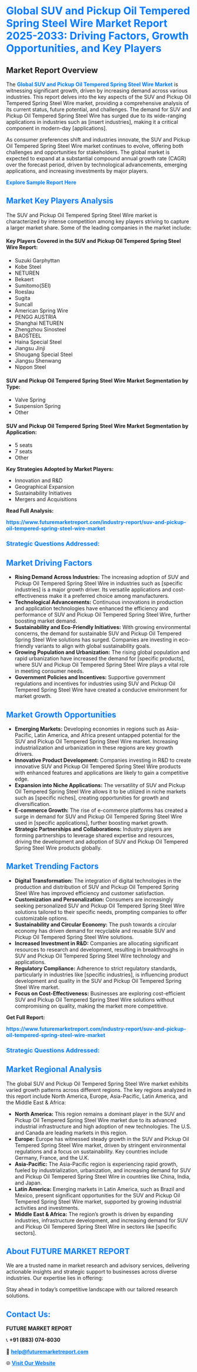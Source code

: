 <h1 style="color: #007BFF;">Global SUV and Pickup Oil Tempered Spring Steel Wire Market Report 2025-2033: Driving Factors, Growth Opportunities, and Key Players</h1>

<section id="overview">
<h2>Market Report Overview</h2>
<p>The <a href="https://www.futuremarketreport.com/industry-report/suv-and-pickup-oil-tempered-spring-steel-wire-market" style="color: #007BFF; text-decoration: none;"><strong>Global SUV and Pickup Oil Tempered Spring Steel Wire Market</strong></a> is witnessing significant growth, driven by increasing demand across various industries. This report delves into the key aspects of the SUV and Pickup Oil Tempered Spring Steel Wire market, providing a comprehensive analysis of its current status, future potential, and challenges. The demand for SUV and Pickup Oil Tempered Spring Steel Wire has surged due to its wide-ranging applications in industries such as [insert industries], making it a critical component in modern-day [applications].</p>
<p>As consumer preferences shift and industries innovate, the SUV and Pickup Oil Tempered Spring Steel Wire market continues to evolve, offering both challenges and opportunities for stakeholders. The global market is expected to expand at a substantial compound annual growth rate (CAGR) over the forecast period, driven by technological advancements, emerging applications, and increasing investments by major players.</p>
</section>

<section id="overview">
<p><a href="https://www.futuremarketreport.com/request-sample/reportId=36410" style="color: #007BFF; text-decoration: none;"><strong>Explore Sample Report Here</strong></a></p>
</section>

<section id="key-players">
<h2 style="color: #007BFF;">Market Key Players Analysis</h2>
<p>The SUV and Pickup Oil Tempered Spring Steel Wire market is characterized by intense competition among key players striving to capture a larger market share. Some of the leading companies in the market include:</p>
<h4>Key Players Covered in the SUV and Pickup Oil Tempered Spring Steel Wire Report:</h4>
<ul><li>Suzuki Garphyttan</li><li>Kobe Steel</li><li>NETUREN</li><li>Bekaert</li><li>Sumitomo(SEI)</li><li>Roeslau</li><li>Sugita</li><li>Suncall</li><li>American Spring Wire</li><li>PENGG AUSTRIA</li><li>Shanghai NETUREN</li><li>Zhengzhou Sinosteel</li><li>BAOSTEEL</li><li>Haina Special Steel</li><li>Jiangsu Jinji</li><li>Shougang Special Steel</li><li>Jiangsu Shenwang</li><li>Nippon Steel</li></ul>
<h4>SUV and Pickup Oil Tempered Spring Steel Wire Market Segmentation by Type:</h4>
<ul><li>Valve Spring</li><li>Suspension Spring</li><li>Other</li></ul>

<h4>SUV and Pickup Oil Tempered Spring Steel Wire Market Segmentation by Application:</h4>
<ul><li>5 seats</li><li>7 seats</li><li>Other</li></ul>
<p><strong>Key Strategies Adopted by Market Players:</strong></p>
<ul>
<li>Innovation and R&D</li>
<li>Geographical Expansion</li>
<li>Sustainability Initiatives</li>
<li>Mergers and Acquisitions</li>
</ul>
</section>

<section>
<p><strong>Read Full Analysis: </strong></p><a href="https://www.futuremarketreport.com/industry-report/suv-and-pickup-oil-tempered-spring-steel-wire-market" style="color: #007BFF; text-decoration: none;"><strong>https://www.futuremarketreport.com/industry-report/suv-and-pickup-oil-tempered-spring-steel-wire-market</strong></a>
<h3 style="color: #007BFF;">Strategic Questions Addressed:</h3>
</section>

<section id="driving-factors">
<h2 style="color: #007BFF;">Market Driving Factors</h2>
<ul>
<li><strong>Rising Demand Across Industries:</strong> The increasing adoption of SUV and Pickup Oil Tempered Spring Steel Wire in industries such as [specific industries] is a major growth driver. Its versatile applications and cost-effectiveness make it a preferred choice among manufacturers.</li>
<li><strong>Technological Advancements:</strong> Continuous innovations in production and application technologies have enhanced the efficiency and performance of SUV and Pickup Oil Tempered Spring Steel Wire, further boosting market demand.</li>
<li><strong>Sustainability and Eco-Friendly Initiatives:</strong> With growing environmental concerns, the demand for sustainable SUV and Pickup Oil Tempered Spring Steel Wire solutions has surged. Companies are investing in eco-friendly variants to align with global sustainability goals.</li>
<li><strong>Growing Population and Urbanization:</strong> The rising global population and rapid urbanization have increased the demand for [specific products], where SUV and Pickup Oil Tempered Spring Steel Wire plays a vital role in meeting consumer needs.</li>
<li><strong>Government Policies and Incentives:</strong> Supportive government regulations and incentives for industries using SUV and Pickup Oil Tempered Spring Steel Wire have created a conducive environment for market growth.</li>
</ul>
</section>

<section id="growth-opportunities">
<h2 style="color: #007BFF;">Market Growth Opportunities</h2>
<ul>
<li><strong>Emerging Markets:</strong> Developing economies in regions such as Asia-Pacific, Latin America, and Africa present untapped potential for the SUV and Pickup Oil Tempered Spring Steel Wire market. Increasing industrialization and urbanization in these regions are key growth drivers.</li>
<li><strong>Innovative Product Development:</strong> Companies investing in R&D to create innovative SUV and Pickup Oil Tempered Spring Steel Wire products with enhanced features and applications are likely to gain a competitive edge.</li>
<li><strong>Expansion into Niche Applications:</strong> The versatility of SUV and Pickup Oil Tempered Spring Steel Wire allows it to be utilized in niche markets such as [specific niches], creating opportunities for growth and diversification.</li>
<li><strong>E-commerce Growth:</strong> The rise of e-commerce platforms has created a surge in demand for SUV and Pickup Oil Tempered Spring Steel Wire used in [specific applications], further boosting market growth.</li>
<li><strong>Strategic Partnerships and Collaborations:</strong> Industry players are forming partnerships to leverage shared expertise and resources, driving the development and adoption of SUV and Pickup Oil Tempered Spring Steel Wire products globally.</li>
</ul>
</section>

<section id="trending-factors">
<h2 style="color: #007BFF;">Market Trending Factors</h2>
<ul>
<li><strong>Digital Transformation:</strong> The integration of digital technologies in the production and distribution of SUV and Pickup Oil Tempered Spring Steel Wire has improved efficiency and customer satisfaction.</li>
<li><strong>Customization and Personalization:</strong> Consumers are increasingly seeking personalized SUV and Pickup Oil Tempered Spring Steel Wire solutions tailored to their specific needs, prompting companies to offer customizable options.</li>
<li><strong>Sustainability and Circular Economy:</strong> The push towards a circular economy has driven demand for recyclable and reusable SUV and Pickup Oil Tempered Spring Steel Wire solutions.</li>
<li><strong>Increased Investment in R&D:</strong> Companies are allocating significant resources to research and development, resulting in breakthroughs in SUV and Pickup Oil Tempered Spring Steel Wire technology and applications.</li>
<li><strong>Regulatory Compliance:</strong> Adherence to strict regulatory standards, particularly in industries like [specific industries], is influencing product development and quality in the SUV and Pickup Oil Tempered Spring Steel Wire market.</li>
<li><strong>Focus on Cost-Effectiveness:</strong> Businesses are exploring cost-efficient SUV and Pickup Oil Tempered Spring Steel Wire solutions without compromising on quality, making the market more competitive.</li>
</ul>
</section>

<section>
<p><strong>Get Full Report: </strong></p><a href="https://www.futuremarketreport.com/industry-report/suv-and-pickup-oil-tempered-spring-steel-wire-market" style="color: #007BFF; text-decoration: none;"><strong>https://www.futuremarketreport.com/industry-report/suv-and-pickup-oil-tempered-spring-steel-wire-market</strong></a>
<h3 style="color: #007BFF;">Strategic Questions Addressed:</h3>
</section>


<section id="regional-analysis">
<h2 style="color: #007BFF;">Market Regional Analysis</h2>
<p>The global SUV and Pickup Oil Tempered Spring Steel Wire market exhibits varied growth patterns across different regions. The key regions analyzed in this report include North America, Europe, Asia-Pacific, Latin America, and the Middle East & Africa:</p>
<ul>
<li><strong>North America:</strong> This region remains a dominant player in the SUV and Pickup Oil Tempered Spring Steel Wire market due to its advanced industrial infrastructure and high adoption of new technologies. The U.S. and Canada are leading markets in this region.</li>
<li><strong>Europe:</strong> Europe has witnessed steady growth in the SUV and Pickup Oil Tempered Spring Steel Wire market, driven by stringent environmental regulations and a focus on sustainability. Key countries include Germany, France, and the U.K.</li>
<li><strong>Asia-Pacific:</strong> The Asia-Pacific region is experiencing rapid growth, fueled by industrialization, urbanization, and increasing demand for SUV and Pickup Oil Tempered Spring Steel Wire in countries like China, India, and Japan.</li>
<li><strong>Latin America:</strong> Emerging markets in Latin America, such as Brazil and Mexico, present significant opportunities for the SUV and Pickup Oil Tempered Spring Steel Wire market, supported by growing industrial activities and investments.</li>
<li><strong>Middle East & Africa:</strong> The region’s growth is driven by expanding industries, infrastructure development, and increasing demand for SUV and Pickup Oil Tempered Spring Steel Wire in sectors like [specific sectors].</li>
</ul>
</section>

<footer>
<h2 style="color: #007BFF;">About FUTURE MARKET REPORT</h2>
<p>We are a trusted name in market research and advisory services, delivering actionable insights and strategic support to businesses across diverse industries. Our expertise lies in offering:</p>

<p>Stay ahead in today’s competitive landscape with our tailored research solutions.</p>

<h2 style="color: #007BFF;">Contact Us:</h2>
<p><strong>FUTURE MARKET REPORT</strong></p>
<p>📞 <strong>+91 (883) 074-8030</strong></p>
<p>📧 <strong><a href="mailto:help@futuremarketreport.com" style="color: #007BFF;">help@futuremarketreport.com</a></strong></p>
<p>🌐 <strong><a href="https://www.futuremarketreport.com/" style="color: #007BFF;">Visit Our Website</a></strong></p>
</footer>